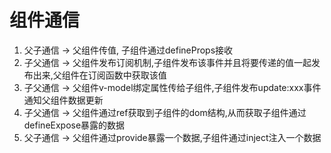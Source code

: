 # 组件通信
 1. 父子通信 -> 父组件传值, 子组件通过defineProps接收
 2. 子父通信 -> 父组件发布订阅机制,子组件发布该事件并且将要传递的值一起发布出来,父组件在订阅函数中获取该值
 3. 子父通信 -> 父组件v-model绑定属性传给子组件,子组件发布update:xxx事件通知父组件数据更新
 4. 子父通信 -> 父组件通过ref获取到子组件的dom结构,从而获取子组件通过defineExpose暴露的数据
 5. 父子通信 -> 父组件通过provide暴露一个数据,子组件通过inject注入一个数据